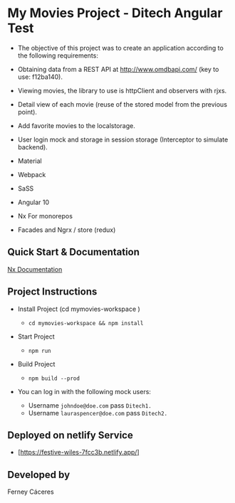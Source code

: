 # My Movies Project - Ditech Angular Test

- The objective of this project was to create an application according to the following requirements:

- Obtaining data from a REST API at http://www.omdbapi.com/ (key to use: f12ba140).

- Viewing movies, the library to use is httpClient and observers with rjxs.

- Detail view of each movie (reuse of the stored model from the previous point).

- Add favorite movies to the localstorage.

- User login mock and storage in session storage (Interceptor to simulate backend).

- Material

- Webpack

- SaSS

- Angular 10

- Nx For monorepos

- Facades and Ngrx / store (redux)

## Quick Start & Documentation

[Nx Documentation](https://nx.dev/angular)

## Project Instructions

- Install Project (cd mymovies-workspace )
  - `cd mymovies-workspace && npm install`
- Start Project
  - `npm run`
- Build Project

  - `npm build --prod`

- You can log in with the following mock users:
  - Username `johndoe@doe.com` pass `Ditech1.`
  - Username `lauraspencer@doe.com` pass `Ditech2.`

## Deployed on netlify Service

- [https://festive-wiles-7fcc3b.netlify.app/]

## Developed by

Ferney Cáceres

